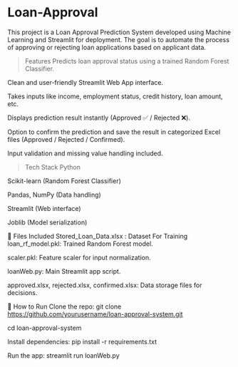 # Loan-Approval
This project is a Loan Approval Prediction System developed using Machine Learning and Streamlit for deployment. The goal is to automate the process of approving or rejecting loan applications based on applicant data.



> Features
Predicts loan approval status using a trained Random Forest Classifier.

Clean and user-friendly Streamlit Web App interface.

Takes inputs like income, employment status, credit history, loan amount, etc.

Displays prediction result instantly (Approved ✅ / Rejected ❌).

Option to confirm the prediction and save the result in categorized Excel files (Approved / Rejected / Confirmed).

Input validation and missing value handling included.

 > Tech Stack
Python

Scikit-learn (Random Forest Classifier)

Pandas, NumPy (Data handling)

Streamlit (Web interface)

Joblib (Model serialization)

📁 Files Included
Stored_Loan_Data.xlsx : Dataset For Training 
loan_rf_model.pkl: Trained Random Forest model.

scaler.pkl: Feature scaler for input normalization.

loanWeb.py: Main Streamlit app script.

approved.xlsx, rejected.xlsx, confirmed.xlsx: Data storage files for decisions.



🚀 How to Run
Clone the repo:
git clone https://github.com/yourusername/loan-approval-system.git

cd loan-approval-system

Install dependencies:
pip install -r requirements.txt

Run the app:
streamlit run loanWeb.py
